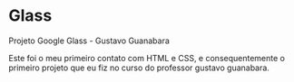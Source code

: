 # Glass
Projeto Google Glass - Gustavo Guanabara

Este foi o meu primeiro contato com HTML e CSS, e consequentemente o primeiro projeto que eu fiz no curso do professor gustavo guanabara.
